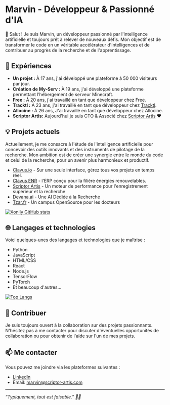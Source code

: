 # Marvin - Développeur & Passionné d'IA

👋 Salut ! Je suis Marvin, un développeur passionné par l'intelligence artificielle et toujours prêt à relever de nouveaux défis. Mon objectif est de transformer le code en un véritable accélérateur d'intelligences et de contribuer au progrès de la recherche et de l'apprentissage.

## 🚀 Expériences 

- **Un projet :**  À 17 ans, j'ai développé une plateforme à 50 000 visiteurs par jour. 
- **Création de My-Serv :** À 19 ans, j'ai développé une plateforme permettant l’hébergement de serveur Minecraft.
- **Free :** À 20 ans, j'ai travaillé en tant que développeur chez Free.
- **Tracktl :** À 23 ans, j'ai travaillé en tant que développeur chez [Tracktl](https://www.tracktl.com/en/index.html). 
- **Allocine :** À 26 ans, J'ai travaillé en tant que développeur chez Allocine.
- **Scriptor Artis:** Aujourd'hui je suis CTO & Associé chez [Scriptor Artis](https://www.scriptor-artis.com) ❤️
  
## 💡 Projets actuels

Actuellement, je me consacre à l'étude de l'intelligence artificielle pour concevoir des outils innovants et des instruments de pilotage de la recherche. Mon ambition est de créer une synergie entre le monde du code et celui de la recherche, pour un avenir plus harmonieux et productif.

- [Clavus.io](https://clavus.io) - Sur une seule interface, gérez tous vos projets en temps réel.
- [Clavus ENR](https://clavus.io/erp-enr) - l’ERP conçu pour la filière énergies renouvelables.
- [Scriptor Artis](https://www.scriptor-artis.com) - Un moteur de performance pour l'enregistrement supérieur et la recherche
- [Devana.ai](https://devana.ai) - Une AI Dédiée à la Recherche
- [Tzar.fr](https://tzar.fr) - Un campus OpenSource pour les docteurs

[![Xonlly GitHub stats](https://github-readme-stats.vercel.app/api?username=xonlly)](https://github.com/anuraghazra/github-readme-stats)

## 🌐 Langages et technologies

Voici quelques-unes des langages et technologies que je maîtrise :
- Python
- JavaScript
- HTML/CSS
- React
- Node.js
- TensorFlow
- PyTorch
- Et beaucoup d'autres...

[![Top Langs](https://github-readme-stats.vercel.app/api/top-langs/?username=xonlly&langs_count=8)](https://github.com/anuraghazra/github-readme-stats)

## 🤝 Contribuer

Je suis toujours ouvert à la collaboration sur des projets passionnants. N'hésitez pas à me contacter pour discuter d'éventuelles opportunités de collaboration ou pour obtenir de l'aide sur l'un de mes projets.

## 📫 Me contacter

Vous pouvez me joindre via les plateformes suivantes : 
- [LinkedIn](https://www.linkedin.com/in/marvin-sant/) 
- Email: [marvin@scriptor-artis.com](mailto:marvin@scriptor-artis.com)
 

---

*“Typiquement, tout est faisable.” 🧞‍♂*




